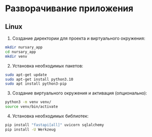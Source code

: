 # Разворачивание приложения
## Linux

1. Создание директории для проекта и виртуального окружения:
```bash
mkdir nursary_app
cd nursary_app
mkdir venv
```
2. Установка необходимых пакетов:
```bash
sudo apt-get update
sudo apt-get install python3.10
sudo apt install python3-pip
```
3. Создание виртуального окружения и активация (опционально):
```bash
python3 -m venv venv/
source venv/bin/activate
```
4. Установка необходимых библиотек:
```bash
pip install "fastapi[all]" uvicorn sqlalchemy
pip install -U Werkzeug
```


